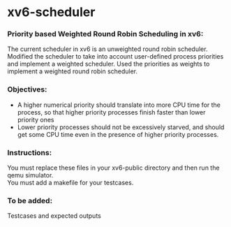 # xv6-scheduler

### Priority based Weighted Round Robin Scheduling in xv6:
The  current  scheduler  in  xv6  is  an  unweighted  round  robin  scheduler. Modified the scheduler to take into account user-defined process priorities and implement a weighted scheduler. Used the priorities as weights to implement a weighted round robin scheduler. 

### Objectives:
- A higher numerical priority should translate into more CPU time for the process, so that higher priority processes finish faster than lower priority ones  
- Lower priority processes should not be excessively starved, and should get some CPU time even in the presence of higher priority processes.

### Instructions:  
You must replace these files in your xv6-public directory and then run the qemu simulator.  
You must add a makefile for your testcases.

### To be added:  
Testcases and expected outputs
